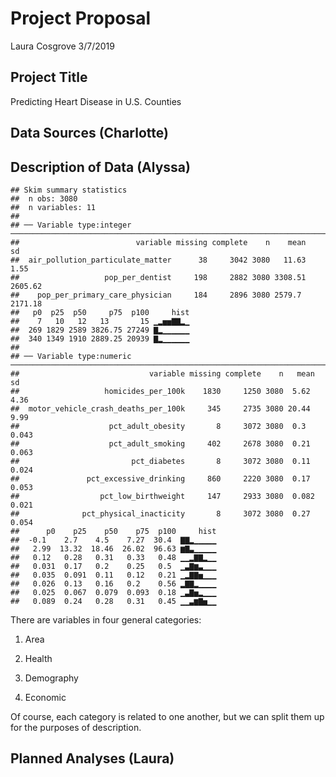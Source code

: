 Project Proposal
================
Laura Cosgrove
3/7/2019

Project Title
-------------

Predicting Heart Disease in U.S. Counties

Data Sources (Charlotte)
------------------------

Description of Data (Alyssa)
----------------------------

    ## Skim summary statistics
    ##  n obs: 3080 
    ##  n variables: 11 
    ## 
    ## ── Variable type:integer ────────────────────────────────────────────────────────────────────────────────────────────────
    ##                          variable missing complete    n    mean      sd
    ##  air_pollution_particulate_matter      38     3042 3080   11.63    1.55
    ##                   pop_per_dentist     198     2882 3080 3308.51 2605.62
    ##    pop_per_primary_care_physician     184     2896 3080 2579.7  2171.18
    ##   p0  p25  p50     p75  p100     hist
    ##    7   10   12   13       15 ▁▂▅▅▇▇▂▁
    ##  269 1829 2589 3826.75 27249 ▇▂▁▁▁▁▁▁
    ##  340 1349 1910 2889.25 20939 ▇▂▁▁▁▁▁▁
    ## 
    ## ── Variable type:numeric ────────────────────────────────────────────────────────────────────────────────────────────────
    ##                             variable missing complete    n   mean     sd
    ##                   homicides_per_100k    1830     1250 3080  5.62   4.36 
    ##  motor_vehicle_crash_deaths_per_100k     345     2735 3080 20.44   9.99 
    ##                    pct_adult_obesity       8     3072 3080  0.3    0.043
    ##                    pct_adult_smoking     402     2678 3080  0.21   0.063
    ##                         pct_diabetes       8     3072 3080  0.11   0.024
    ##               pct_excessive_drinking     860     2220 3080  0.17   0.053
    ##                  pct_low_birthweight     147     2933 3080  0.082  0.021
    ##              pct_physical_inacticity       8     3072 3080  0.27   0.054
    ##      p0    p25    p50    p75  p100     hist
    ##  -0.1    2.7    4.5    7.27  30.4  ▇▇▂▁▁▁▁▁
    ##   2.99  13.32  18.46  26.02  96.63 ▆▇▃▁▁▁▁▁
    ##   0.12   0.28   0.31   0.33   0.48 ▁▁▂▇▇▂▁▁
    ##   0.031  0.17   0.2    0.25   0.5  ▁▃▇▆▃▁▁▁
    ##   0.035  0.091  0.11   0.12   0.21 ▁▂▇▇▅▁▁▁
    ##   0.026  0.13   0.16   0.2    0.56 ▂▇▇▂▁▁▁▁
    ##   0.025  0.067  0.079  0.093  0.18 ▁▃▇▅▂▁▁▁
    ##   0.089  0.24   0.28   0.31   0.45 ▁▁▃▆▇▅▁▁

There are variables in four general categories:

1.  Area

2.  Health

3.  Demography

4.  Economic

Of course, each category is related to one another, but we can split them up for the purposes of description.

Planned Analyses (Laura)
------------------------

